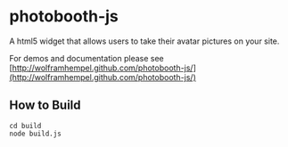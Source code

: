 photobooth-js
=============

A html5 widget that allows users to take their avatar pictures on your site.

For demos and documentation please see [http://wolframhempel.github.com/photobooth-js/](http://wolframhempel.github.com/photobooth-js/)

## How to Build

```shell
cd build
node build.js
```